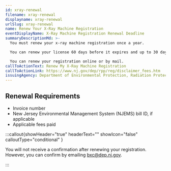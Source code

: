 ```yaml
---
id: xray-renewal
filename: xray-renewal
displayname: xray-renewal
urlSlug: xray-renewal
name: Renew Your X-Ray Machine Registration
eventDisplayName: X-Ray Machine Registration Renewal Deadline
summaryDescriptionMd: >-
  You must renew your x-ray machine registration once a year. 

  You can renew your license 60 days before it expires and up to 30 days after expiration.

  You can renew your registration online or by mail.
callToActionText: Renew My X-Ray Machine Registration
callToActionLink: https://www.nj.gov/dep/rpp/reg/disclaimer_fees.htm
issuingAgency: Department of Environmental Protection, Radiation Protection Element, Bureau of X-Ray Compliance
---
```


## Renewal Requirements

- Invoice number
- New Jersey Environmental Management System (NJEMS) bill ID, if applicable
- Applicable fees paid

:::callout{showHeader="true" headerText="" showIcon="false" calloutType="conditional" }

You will not receive a confirmation after renewing your registration. However, you can confirm by
emailing bxc@dep.nj.gov.

:::
